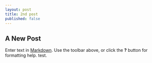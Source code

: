 ```yaml
---
layout: post
title: 2nd post
published: false
---
```

## A New Post

Enter text in [Markdown](http://daringfireball.net/projects/markdown/). Use the toolbar above, or click the **?** button for formatting help. test.
